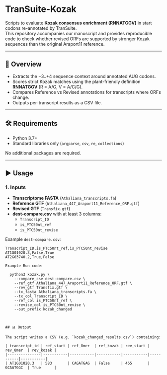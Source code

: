 # TranSuite-Kozak

Scripts to evaluate **Kozak consensus enrichment (RNNATGGV)** in start codons re-annotated by TranSuite.  
This repository accompanies our manuscript and provides reproducible code to check whether revised ORFs are supported by stronger Kozak sequences than the original Araport11 reference.

---

## 📖 Overview
- Extracts the −3..+4 sequence context around annotated AUG codons.  
- Scores strict Kozak matches using the plant-friendly definition **RNNATGGV** (R = A/G, V = A/C/G).  
- Compares Reference vs Revised annotations for transcripts where ORFs change.  
- Outputs per-transcript results as a CSV file.

---

## 🛠 Requirements
- Python 3.7+  
- Standard libraries only (`argparse`, `csv`, `re`, `collections`)  

No additional packages are required.

---

## ▶️ Usage

### 1. Inputs
- **Transcriptome FASTA** (`Athaliana_transcripts.fa`)  
- **Reference GTF** (`Athaliana_447_Araport11_Reference_ORF.gtf`)  
- **Revised GTF** (`Transfix.gtf`)  
- **dest-compare.csv** with at least 3 columns:
  - `Transcript_ID`
  - `is_PTC50nt_ref`
  - `is_PTC50nt_revise`

Example `dest-compare.csv`:
```csv
Transcript_ID,is_PTC50nt_ref,is_PTC50nt_revise
AT1G01020.3,False,True
AT2G03740.2,True,False

Example Run code:

  python3 kozak.py \
    --compare_csv dest-compare.csv \
    --ref_gtf Athaliana_447_Araport11_Reference_ORF.gtf \
    --rev_gtf Transfix.gtf \
    --tx_fasta Athaliana_transcripts.fa \
    --tx_col Transcript_ID \
    --ref_col is_PTC50nt_ref \
    --revise_col is_PTC50nt_revise \
    --out_prefix kozak_changed



## 📊 Output

The script writes a CSV (e.g. `kozak_changed_results.csv`) containing:

| transcript_id | ref_start | ref_8mer  | ref_kozak | rev_start | rev_8mer  | rev_kozak |
|---------------|-----------|-----------|-----------|-----------|-----------|-----------|
| AT1G01020.3   | 583       | CAGATGAG  | False     | 465       | GCAATGGC  | True      |



